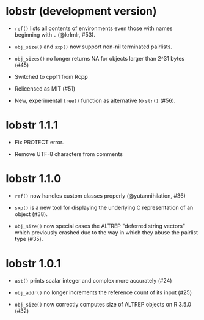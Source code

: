 # lobstr (development version)

* `ref()` lists all contents of environments even those with names beginning
  with `.` (@krlmlr, #53).

* `obj_size()` and `sxp()` now support non-nil terminated pairlists.

* `obj_sizes()` no longer returns NA for objects larger than 2^31 bytes (#45)

* Switched to cpp11 from Rcpp

* Relicensed as MIT (#51)

* New, experimental `tree()` function as alternative to `str()` (#56).

# lobstr 1.1.1

* Fix PROTECT error.

* Remove UTF-8 characters from comments

# lobstr 1.1.0

* `ref()` now handles custom classes properly (@yutannihilation, #36)

* `sxp()` is a new tool for displaying the underlying C representation
  of an object (#38).

* `obj_size()` now special cases the ALTREP "deferred string vectors" which
  previously crashed due to the way in which they abuse the pairlist type
  (#35).

# lobstr 1.0.1

* `ast()` prints scalar integer and complex more accurately (#24)

* `obj_addr()` no longer increments the reference count of its input (#25)

* `obj_size()` now correctly computes size of ALTREP objects on R 3.5.0 (#32)
